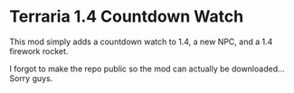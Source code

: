 # Terraria 1.4 Countdown Watch
This mod simply adds a countdown watch to 1.4, a new NPC, and a 1.4 firework rocket.

I forgot to make the repo public so the mod can actually be downloaded... Sorry guys.

